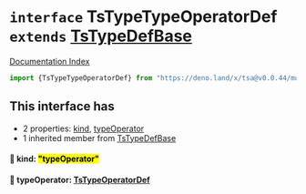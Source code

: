 # `interface` TsTypeTypeOperatorDef `extends` [TsTypeDefBase](../private.interface.TsTypeDefBase/README.md)

[Documentation Index](../README.md)

```ts
import {TsTypeTypeOperatorDef} from "https://deno.land/x/tsa@v0.0.44/mod.ts"
```

## This interface has

- 2 properties:
[kind](#-kind-typeoperator),
[typeOperator](#-typeoperator-tstypeoperatordef)
- 1 inherited member from [TsTypeDefBase](../private.interface.TsTypeDefBase/README.md)


#### 📄 kind: <mark>"typeOperator"</mark>



#### 📄 typeOperator: [TsTypeOperatorDef](../interface.TsTypeOperatorDef/README.md)



